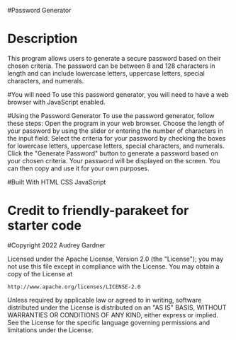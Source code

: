
#Password Generator

# Description
This program allows users to generate a secure password based on their chosen criteria. The password can be between 8 and 128 characters in length and can include lowercase letters, uppercase letters, special characters, and numerals.


#You will need
To use this password generator, you will need to have a web browser with JavaScript enabled.

#Using the Password Generator
To use the password generator, follow these steps:
Open the program in your web browser.
Choose the length of your password by using the slider or entering the number of characters in the input field.
Select the criteria for your password by checking the boxes for lowercase letters, uppercase letters, special characters, and numerals.
Click the "Generate Password" button to generate a password based on your chosen criteria.
Your password will be displayed on the screen. You can then copy and use it for your own purposes.

#Built With
HTML
CSS
JavaScript

# Credit to friendly-parakeet for starter code 
#Copyright 2022 Audrey Gardner 

Licensed under the Apache License, Version 2.0 (the "License");
you may not use this file except in compliance with the License.
You may obtain a copy of the License at

    http://www.apache.org/licenses/LICENSE-2.0

Unless required by applicable law or agreed to in writing, software
distributed under the License is distributed on an "AS IS" BASIS,
WITHOUT WARRANTIES OR CONDITIONS OF ANY KIND, either express or implied.
See the License for the specific language governing permissions and
limitations under the License.
